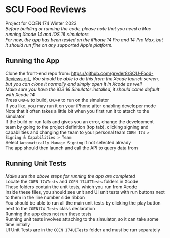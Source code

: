 # SCU Food Reviews
Project for COEN 174 Winter 2023  
_Before building or running the code, please note that you need a Mac running Xcode 14 and iOS 16 simulators_  
_For now, the app has been tested on the iPhone 14 Pro and 14 Pro Max, but it should run fine on any supported Apple platform._  

## Running the App  
Clone the front-end repo from: https://github.com/gryder8/SCU-Food-Reviews.git_
_You should be able to do this from the Xcode launch screen, but you can clone it normally and simply open it in Xcode as well_  
_Make sure you have the iOS 16 Simulator installed, it should come default with Xcode 14_  
Press `CMD+B` to build, `CMD+R` to run on the simulator  
If you like, you may run it on your iPhone after enabling developer mode  
Note that it often takes a little bit when you first run it to attach to the simulator  
If the build or run fails and gives you an error, change the development team by going to the project definition (top tab), clicking signing and capabilities and changing the team to your personal team `COEN 174 > Signing & Capabilities > Team`  
Select `Automatically Manage Signing` if not selected already  
The app should then launch and call the API to query data from  

## Running Unit Tests
_Make sure the above steps for running the app are completed_  
Locate the `COEN 174Tests` and `COEN 174UITests` folders in Xcode  
These folders contain the unit tests, which you run from Xcode   
Inside these files, you should see unit and UI unit tests with run buttons next to them in the line number side ribbon  
You should be able to run all the main unit tests by clicking the play button next to the `COEN174_Tests` class declaration  
Running the app does not run these tests  
Running unit tests involves attaching to the simulator, so it can take some time initially   
UI Unit Tests are in the `COEN 174UITests` folder and must be run separately  
